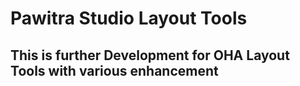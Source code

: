 # Pawitra Studio Layout Tools
## This is further Development for OHA Layout Tools with various enhancement
